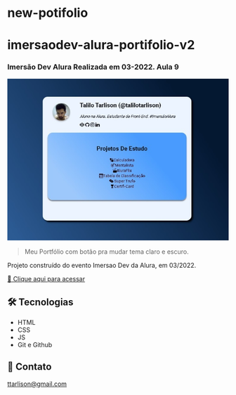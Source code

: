 # new-potifolio

#  imersaodev-alura-portifolio-v2
### Imersão Dev Alura Realizada em 03-2022. Aula 9
![preview](https://github.com/talilotarlison/imersaodev-alura-portifolio1/blob/main/assets/view.jpg)

>Meu Portfólio com botão pra mudar tema claro e escuro.

Projeto construído do evento  Imersao Dev da Alura, em 03/2022.

[🔗 Clique aqui para acessar](https://talilotarlison.github.io/imersaodev-alura-portifolio-v2/)


## 🛠 Tecnologias

- HTML
- CSS
- JS
- Git e Github

## 💛 Contato

ttarlison@gmail.com
